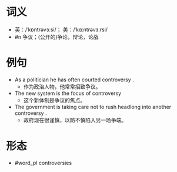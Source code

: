 # 词义
- 英：/ˈkɒntrəvɜːsi/； 美：/ˈkɑːntrəvɜːrsi/
- #n 争议；(公开的)争论，辩论，论战
# 例句
- As a politician he has often courted controversy .
	- 作为政治人物，他常常招致争议。
- The new system is the focus of controversy
	- 这个新体制是争议的焦点。
- The government is taking care not to rush headlong into another controversy .
	- 政府现在很谨慎，以防不慎陷入另一场争端。
# 形态
- #word_pl controversies
